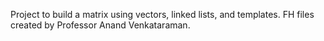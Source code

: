 Project to build a matrix using vectors, linked lists, and templates. FH files created by Professor Anand Venkataraman.
